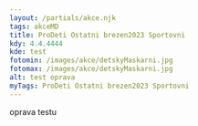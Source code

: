 ```yaml
---
layout: /partials/akce.njk
tags: akceMD
title: ProDeti Ostatni brezen2023 Sportovni
kdy: 4.4.4444
kde: test
fotomin: /images/akce/detskyMaskarni.jpg
fotomax: /images/akce/detskyMaskarni.jpg
alt: test oprava
myTags: ProDeti Ostatni brezen2023 Sportovni
---
```

oprava testu
